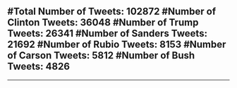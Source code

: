 #Total Number of Tweets: 102872 
#Number of Clinton Tweets: 36048
#Number of Trump Tweets: 26341
#Number of Sanders Tweets: 21692
#Number of Rubio Tweets: 8153
#Number of Carson Tweets: 5812
#Number of Bush Tweets: 4826
---
---
